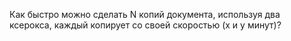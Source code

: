 Как быстро можно сделать N копий документа, используя два ксерокса, каждый копирует со своей скоростью (x и y минут)?
